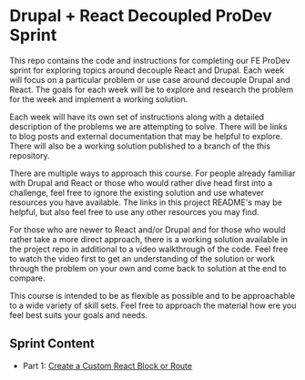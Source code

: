 # Drupal + React Decoupled ProDev Sprint 

This repo contains the code and instructions for completing our FE ProDev sprint for exploring topics around decouple React and Drupal. Each week will focus on a particular problem or use case around decouple Drupal and React. The goals for each week will be to explore and research the problem for the week and implement a working solution. 

Each week will have its own set of instructions along with a detailed description of the problems we are attempting to solve. There will be links to blog posts and external documentation that may be helpful to explore. There will also be a working solution published to a branch of the this repository.

There are multiple ways to approach this course. For people already familiar with Drupal and React or those who would rather dive head first into a challenge, feel free to ignore the existing solution and use whatever resources you have available. The links in this project README's may be helpful, but also feel free to use any other resources you may find.

For those who are newer to React and/or Drupal and for those who would rather take a more direct approach, there is a working solution available in the project repo in additional to a video walkthrough of the code. Feel free to watch the video first to get an understanding of the solution or work through the problem on your own and come back to solution at the end to compare.

This course is intended to be as flexible as possible and to be approachable to a wide variety of skill sets. Feel free to approach the material how ere you feel best suits your goals and needs. 

## Sprint Content

- Part 1: [Create a Custom React Block or Route](documentation/content/1-create-custom-react-block.md)
